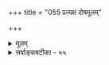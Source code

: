 +++
title = "055 प्रत्यक्षं दोषमूलम्"

+++
<details><summary>मूलम्</summary>

प्रत्यक्षं दोषमूलं श्रुतिरिह न तथा पौरुषेयत्वहानेस्तस्मात्सा बाधिकाऽस्येत्यसदखिलधियामन्ततो दोषसाम्यात् ।  
शास्त्रस्यापि ह्यविद्याप्रभृतिभिरुदयस्संमतस्त्वन्मतस्थैस्तस्यानाविद्यभावे न हि निखिलभिदापह्नवश्शक्यशङ्कः ॥ ५५ ॥
</details>

<details><summary>सर्वाङ्कषटीका - ५५</summary>

जगद्विषयकप्रत्यक्षस्य अन्यथासिद्धेरदर्शनादित्युक्तं न समीचीनम्, तस्य दोषमूलत्वेनान्यथासिद्धेरित्या- शङ्कय परिहरति - प्रत्यक्षमित्यादि । प्रत्यक्षम् **दोषमूलम्** = लोके सर्वप्रमाणमूर्धन्यमपि प्रत्यक्षात्मकं ज्ञानं दोषमूलं भवितुमर्हति लोके ज्वालैक्यस्थले तादृशप्रत्यक्षस्य दर्शनात् । **इह** = प्रकृते तु श्रुतिः न **तथा** = न दोषमूला, कस्यापि वैदिकस्यासंमतेः । तत्र कारणम् - **अपौरुषेयत्वहानेः** = श्रुतेरपौरुषेयत्वस्य हानिप्रसङ्गात्। वेदस्यापौरुषेयत्वं हि तस्य दोषदूरत्वरक्षणार्थं सर्ववैदिकैरङ्गीकृतम् । यदि श्रुतिरपि दोषमूला, तर्हि अपौरुषेयत्वसमर्थनकेशो व्यर्थः । पौरुषेयत्वहानेः इति पदच्छेदे, पौरुषेयत्वहानेः पौरुषेयत्वस्याप्रामाण्यशङ्काहेतोरभावात् न **तथा** = दोषमूला न, इत्यर्थः । **तस्मात्** = नित्यनिर्दोषत्वात् **सा** = श्रुतिः **अस्य** = प्रत्यक्षस्य बाधिका स्यात् । लोक एव प्रत्यक्षस्य प्रामाण्यं सापवादमिति प्रदर्शितम् । वैदिकानां तु वेद एव प्रमाणमूर्धन्यः । अतः श्रुत्यनुसारेणैव प्रत्यक्षं नेयम् । तर्हि 'आदित्यो यूपः' इत्यादावपि लक्षणा न स्यादिति चेत्, तद्वाक्यस्य लौकिकवस्तुविषयकत्वात्तत्र लोकानुरोधेनैव निर्णयः । परमात्मनस्त्वतीन्द्रियत्वात् न तत्रैन्द्रियिकं प्रत्यक्षं प्रमाणं भवितुमर्हति । अत एव किल शास्त्रैकसमधिगम्यत्वं परब्रह्मणस्सर्वैरपि वेदान्तिभिरुच्यते । शास्त्रं च जगद्ब्रह्मणोरभेदं वक्ति 'सर्वं खल्विदं ब्रह्म' इति । स चाभेद उपादानोपादेयभावकृतः । स च विवर्तोपादानत्व एव युज्येत, परिणाम्युपादानत्वे ब्रह्मणो विकारापत्तेः । अतश्च सिद्धं जगतो मिथ्यात्वमनिवार्यम् ॥ 

तदेतन्निराकरोति - इत्यसदिति । कुत इत्यत्र – अखिलधियामित्यादि । अखिलानामपि **धियाम्** =ज्ञानानाम् अन्ततः पर्यवसानतः **दोषसाम्यात्** = भेदवासनादिरूपाणां दोषाणां समानत्वात् । अविद्या, 

S 

201. 

481 

शास्त्रस्यापि ह्यविद्याप्रभृतिभिरुदयः संमतस्त्वन्मतस्यैः 



तस्यानाविद्यभावे न हि निखिलभिदापह्नवः शक्यशङ्कः ॥55॥ 

[ परत्वमात्रं न बाधकत्वप्रयोजकम् ] 

दोषोत्थत्वाविशेषे न हि भवति परं पूर्वबाधप्रगल्भं 

दोषज्ञानं तु मा भूदविदुषि पुरुषे; वस्तुतस्त्वन्यथा तत् । 



भेदवासना इत्यादिरूपाणां देषाणाम् प्रत्यक्षे वेदेऽपि तन्मते समानत्वादित्यर्थः । एतदेवोपपादयति- **शास्त्रस्यापि** = श्रुतेरपि **अविद्याप्रभृतिभिः** = अनुपदमुक्तैः अविद्याभिः दोषैः **उदयः** = आविर्भावः **त्वन्मतस्थैः** =ब्रह्मव्यतिरिक्तमिथ्यात्ववादिभिः संमतो **हि** = अङ्गीकृतः किल । एवं वेदस्याप्यविद्यामूलकत्वं समानमेव, ब्रह्मव्यतिरिक्तं सर्वमविद्याविलास इत्यङ्गीकारात् ॥ 

ननु अपौरुषेयत्वाद्वेदस्य उदयो वा लयो वा कथं युज्यते इति चेत्तत्राह - **तस्य** = वेदस्य **अनाविद्यभावे** = अविद्यया कल्पितत्वाभावे **निखिलभिदापह्नवः** = ब्रह्मव्यतिरिक्तस्य सर्वस्यापि मिथ्यात्वं न हि **शक्यशङ्कः** = शङ्कितुमपि न हि शक्यः । ब्रह्मव्यतिरिक्तस्य वेदस्याविद्याकल्पितत्वाभावे तस्य ब्रह्मवदेव सत्यत्वावश्यंभावेनाद्वैतहानिरित्यर्थः । तथा च सर्वेषामपि प्रमाणानां प्रामाण्यस्य समानत्वे, शास्त्रेण प्रत्यक्षस्य बाधोपपादनमभिमानमात्रमिति भावः ॥ 

अस्तु नाम वेदः प्रमाणमूर्धन्यः, प्रामाण्यं च तस्य प्रश्नानर्हमित्यादि । प्रत्यक्षं सर्वमपि दोषमूलत्वा- दप्रमाणं चेत्, वेदस्य शब्दरूपत्वात् प्रथमं तस्य श्रोत्रेण ग्रहणमावश्यकम् । अनन्तरं शक्तिग्रहणाय प्रत्यक्षाद्यपेक्षा चानिवार्या । यदि प्रत्यक्षं सर्वमपि अप्रमाणम्, तर्हि वैदिकशब्दविषयकं श्रोत्रेन्द्रियजन्यं प्रत्यक्षमपि तादृशमेवेति तस्मिन्नेवानाश्वासः स्यात् । अनन्तरं शब्दशक्तिग्रहणादिकमपि तादृशमेवेति न कुत्रापि विश्वासः स्यात् । अतः प्रत्यक्षं सर्वमप्यप्रमाणमिति वक्तुं न शक्यते । ननु न वयं प्रत्यक्षं सर्वथाऽप्रमाणमिति वदामः । व्यावहारिकं प्रामाण्यं तस्यास्त्येवेति चेत्, तर्हि तादृशप्रत्यक्षविषयस्य भेदस्यापि अस 

अस्तु सत्यत्वम् । अस्तु तदपि व्यावहारिकम् का हानिरिति चेत्, आदेहपातं सर्वमपि व्यावहारिकमेवेति तूष्णीं स्थीयतां तर्हि । देहपातानन्तरं किं भविष्यतीति जिज्ञासा सहजैव किल सर्वेषाम् । अतः पारमार्थिकमन्यदस्तीति बोधनीयमेवेति चेत्, तावन्मात्रेण मोक्षानङ्गीकारात् तदधिकृत्यापि विवादस्य सत्वाच्च तूष्णीमवस्थानमेव वरं मिथ्यावादापेक्षया ॥ ५५ ॥
</details>

